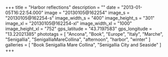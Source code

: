 +++
title = "Harbor reflections"
description = ""
date = "2013-01-05T16:22:54.000"
image = "20130105@162254"
image_s = "20130105@162254-s"
image_width_s = "400"
image_height_s = "301"
image_xl = "20130105@162254-xl"
image_width_xl = "1000"
image_height_xl = "752"
gps_latitude = "43.7197583"
gps_longitude = "13.22021385"
phototags = [ "Ancona", "Book", "Europe", "Italy", "Marche", "Senigallia", "SenigalliaMareCollina", "afternoon", "harbor", "winter" ]
galleries = [ "Book Senigallia Mare Collina", "Senigallia City and Seaside" ]
+++
